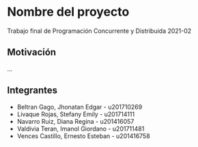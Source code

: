 # Nombre del proyecto

Trabajo final de Programación Concurrente y Distribuida 2021-02

## Motivación

...

## Integrantes

- Beltran Gago, Jhonatan Edgar - u201710269
- Livaque Rojas, Stefany Emily - u201714111
- Navarro Ruiz, Diana Regina - u201416057
- Valdivia Teran, Imanol Giordano - u201711481
- Vences Castillo, Ernesto Esteban - u201416758
